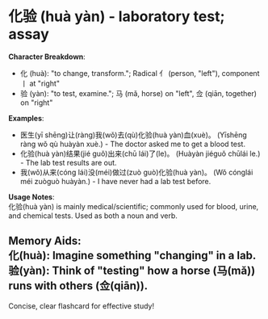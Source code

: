 # **化验 (huà yàn) - laboratory test; assay**

**Character Breakdown**:  
- 化 (huà): "to change, transform."; Radical 亻 (person, "left"), component ⼁ at "right"  
- 验 (yàn): "to test, examine."; 马 (mǎ, horse) on "left", 佥 (qiān, together) on "right"

**Examples**:  
- 医生(yī shēng)让(ràng)我(wǒ)去(qù)化验(huà yàn)血(xuè)。 (Yīshēng ràng wǒ qù huàyàn xuè.) - The doctor asked me to get a blood test.  
- 化验(huà yàn)结果(jié guǒ)出来(chū lái)了(le)。 (Huàyàn jiéguǒ chūlái le.) - The lab test results are out.  
- 我(wǒ)从来(cóng lái)没(méi)做过(zuò guò)化验(huà yàn)。 (Wǒ cónglái méi zuòguò huàyàn.) - I have never had a lab test before.

**Usage Notes**:  
化验(huà yàn) is mainly medical/scientific; commonly used for blood, urine, and chemical tests. Used as both a noun and verb.

**Memory Aids**:  
化(huà): Imagine something "changing" in a lab.  
验(yàn): Think of "testing" how a horse (马(mǎ)) runs with others (佥(qiān)).  
---  
Concise, clear flashcard for effective study!